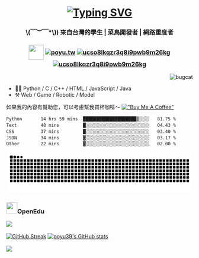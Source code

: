 <h1 align="center">
  <a href="https://git.io/typing-svg"><img src="https://readme-typing-svg.demolab.com?font=Dongle&size=50&pause=1000&color=9D80F7&height=100&lines=Hi+hi+Poyu+desu~+%E0%B8%85%CA%95%E2%80%A2%CC%AB%CD%A1%E2%80%A2;IECS+student+%E2%98%BE%CB%9A%E2%80%A7%C2%BA%C2%B7+;Nice+2+meet+u+(%E1%95%91%E1%97%A2%E1%93%AB%E2%88%97)%CB%92" alt="Typing SVG" /></a>
</h1>
<h3 align="center">\(￣︶￣*\)) 來自台灣的學生 | 菜鳥開發者 | 網路重度者 </h3>

<h3 align="center">
<img align="center" src="https://raw.githubusercontent.com/rahuldkjain/github-profile-readme-generator/master/src/images/icons/Social/discord.svg" height="40" width="40" />
<a href="https://instagram.com/poyu.39" target="blank"><img align="center" src="https://raw.githubusercontent.com/rahuldkjain/github-profile-readme-generator/master/src/images/icons/Social/instagram.svg" alt="poyu.tw" height="30" width="40" /></a>
<a href="https://www.youtube.com/c/ucso8lkqzr3q8i9pwb9m26kg" target="blank"><img align="center" src="https://raw.githubusercontent.com/rahuldkjain/github-profile-readme-generator/master/src/images/icons/Social/youtube.svg" alt="ucso8lkqzr3q8i9pwb9m26kg" height="30" width="40" /></a>
<a href="https://home.gamer.com.tw/profile/index.php?owner=bruce9239" target="blank"><img align="center" src="https://cdn6.aptoide.com/imgs/e/f/a/efae200e586d616b816b01affb3e63d1_icon.png"" alt="ucso8lkqzr3q8i9pwb9m26kg" height="40" width="40" /></a>
</h3>
<img align="right" alt="bugcat" src="https://user-images.githubusercontent.com/42506064/233136013-8edbafaf-c76e-4dbb-83c0-1a9faf468fab.png">

<br>

- 👨‍💻 Python / C / C++ / HTML / JavaScript / Java
- ⚒️ Web / Game / Robotic / Model

如果我的內容有幫助您，可以考慮幫我買杯咖啡～
 [!["Buy Me A Coffee"](https://www.buymeacoffee.com/assets/img/custom_images/orange_img.png)](https://www.buymeacoffee.com/poyu39)

<!--START_SECTION:waka-->

```txt
Python       14 hrs 59 mins  ████████████████████▒░░░░   81.75 %
Text         48 mins         █░░░░░░░░░░░░░░░░░░░░░░░░   04.43 %
CSS          37 mins         █░░░░░░░░░░░░░░░░░░░░░░░░   03.40 %
JSON         34 mins         ▓░░░░░░░░░░░░░░░░░░░░░░░░   03.17 %
Other        22 mins         ▓░░░░░░░░░░░░░░░░░░░░░░░░   02.00 %
```

<!--END_SECTION:waka-->

<picture>
  <source media="(prefers-color-scheme: dark)" srcset="https://github.com/poyu39/poyu39/blob/output/github-contribution-grid-snake-dark.svg" />
  <source media="(prefers-color-scheme: light)" srcset="https://github.com/poyu39/poyu39/blob/output/github-contribution-grid-snake.svg" />
  <img alt="github-snake" src="https://github.com/poyu39/poyu39/blob/output/github-contribution-grid-snake.svg" />
</picture>

<br>
<h3><img src="https://avatars.githubusercontent.com/u/18629737?s=280&v=4"  height="30" width="30">OpenEdu</h3>
<img src="https://github.com/poyu39/GiteaContribution/blob/main/src/storage/poyu39.svg">

[![GitHub Streak](https://streak-stats.demolab.com?user=poyu39&theme=one-dark-pro&locale=zh_Hant&date_format=M%20j%5B%2C%20Y%5D)](https://git.io/streak-stats) [![poyu39's GitHub stats](https://github-readme-stats.vercel.app/api?username=poyu39&count_private=true&show_icons=true&theme=material-palenight)](https://github.com/poyu39/github-readme-stats)

<img align="center" src="https://moe-counter.glitch.me/get/@poyu39?theme=rule34">
